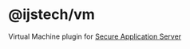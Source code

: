 # @ijstech/vm
Virtual Machine plugin for [Secure Application Server](https://github.com/ijstech/app-server)
